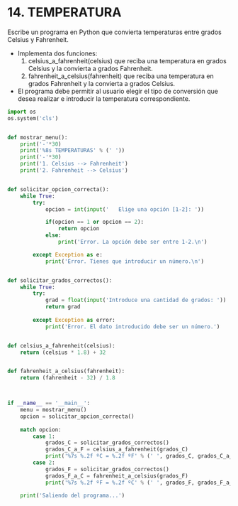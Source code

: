 # 14. TEMPERATURA
Escribe un programa en Python que convierta temperaturas entre grados Celsius y Fahrenheit.
 -  Implementa dos funciones:
    1.  celsius_a_fahrenheit(celsius) que reciba una temperatura en grados Celsius y la convierta a grados Fahrenheit.
    2.  fahrenheit_a_celsius(fahrenheit) que reciba una temperatura en grados Fahrenheit y la convierta a grados Celsius.
 -  El programa debe permitir al usuario elegir el tipo de conversión que desea realizar e introducir la temperatura correspondiente.



``` python
import os
os.system('cls')


def mostrar_menu():
    print('-'*30)
    print('%8s TEMPERATURAS' % (' '))
    print('-'*30)
    print('1. Celsius --> Fahrenheit')
    print('2. Fahrenheit --> Celsius')


def solicitar_opcion_correcta():
    while True:
        try:
            opcion = int(input('   Elige una opción [1-2]: '))

            if(opcion == 1 or opcion == 2): 
                return opcion
            else:
                print('Error. La opción debe ser entre 1-2.\n')

        except Exception as e:
            print('Error. Tienes que introducir un número.\n')


def solicitar_grados_correctos():
    while True:
        try:
            grad = float(input('Introduce una cantidad de grados: '))
            return grad
        
        except Exception as error:
            print('Error. El dato introducido debe ser un número.')


def celsius_a_fahrenheit(celsius):
    return (celsius * 1.8) + 32


def fahrenheit_a_celsius(fahrenheit):
    return (fahrenheit - 32) / 1.8



if __name__ == '__main__':
    menu = mostrar_menu()
    opcion = solicitar_opcion_correcta()
    
    match opcion:
        case 1:
            grados_C = solicitar_grados_correctos()
            grados_C_a_F = celsius_a_fahrenheit(grados_C)
            print('%7s %.2f ºC = %.2f ºF' % (' ', grados_C, grados_C_a_F))
        case 2:
            grados_F = solicitar_grados_correctos()
            grados_F_a_C = fahrenheit_a_celsius(grados_F)
            print('%7s %.2f ºF = %.2f ºC' % (' ', grados_F, grados_F_a_C))
    
    print('Saliendo del programa...')
    
```




